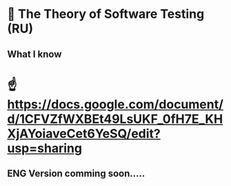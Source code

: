 # 📖 The Theory of Software Testing (RU)
## What I know

# :point_up: https://docs.google.com/document/d/1CFVZfWXBEt49LsUKF_0fH7E_KHXjAYoiaveCet6YeSQ/edit?usp=sharing

## ENG Version comming soon.....

